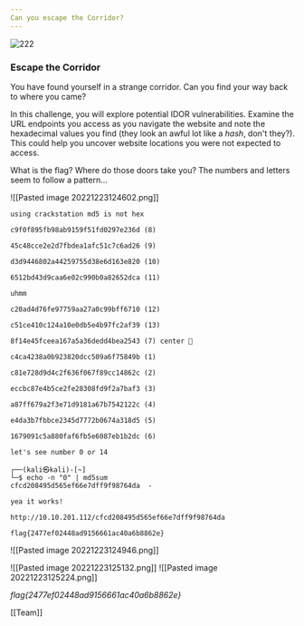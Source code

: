 ```yaml
---
Can you escape the Corridor?
---
```


![222](https://tryhackme-images.s3.amazonaws.com/room-icons/04afd126bf7a729eec5ff41e5b9b1212.png)

### Escape the Corridor

You have found yourself in a strange corridor. Can you find your way back to where you came?  

In this challenge, you will explore potential IDOR vulnerabilities. Examine the URL endpoints you access as you navigate the website and note the hexadecimal values you find (they look an awful lot like a _hash_, don't they?). This could help you uncover website locations you were not expected to access.

  
What is the flag?
Where do those doors take you? The numbers and letters seem to follow a pattern...

![[Pasted image 20221223124602.png]]

```
using crackstation md5 is not hex

c9f0f895fb98ab9159f51fd0297e236d (8)

45c48cce2e2d7fbdea1afc51c7c6ad26 (9)

d3d9446802a44259755d38e6d163e820 (10)

6512bd43d9caa6e02c990b0a82652dca (11)

uhmm

c20ad4d76fe97759aa27a0c99bff6710 (12)

c51ce410c124a10e0db5e4b97fc2af39 (13)

8f14e45fceea167a5a36dedd4bea2543 (7) center 🚪

c4ca4238a0b923820dcc509a6f75849b (1)

c81e728d9d4c2f636f067f89cc14862c (2)

eccbc87e4b5ce2fe28308fd9f2a7baf3 (3)

a87ff679a2f3e71d9181a67b7542122c (4)

e4da3b7fbbce2345d7772b0674a318d5 (5)

1679091c5a880faf6fb5e6087eb1b2dc (6)

let's see number 0 or 14

┌──(kali㉿kali)-[~]
└─$ echo -n "0" | md5sum
cfcd208495d565ef66e7dff9f98764da  -

yea it works!

http://10.10.201.112/cfcd208495d565ef66e7dff9f98764da

flag{2477ef02448ad9156661ac40a6b8862e}
```

![[Pasted image 20221223124946.png]]

![[Pasted image 20221223125132.png]]
![[Pasted image 20221223125224.png]]


*flag{2477ef02448ad9156661ac40a6b8862e}*

[[Team]]